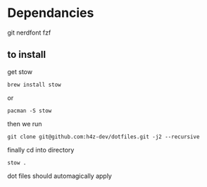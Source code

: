 # Dependancies

git
nerdfont
fzf


## to install

get stow

```
brew install stow
```
or
```
pacman -S stow

```
then we run
```
git clone git@github.com:h4z-dev/dotfiles.git -j2 --recursive
```
finally cd into directory

```
stow .
```


dot files should automagically apply
